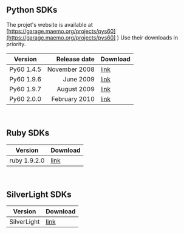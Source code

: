 ## Python SDKs

The projet's website is available at [https://garage.maemo.org/projects/pys60](https://garage.maemo.org/projects/pys60]
)
Use their downloads in priority.

| Version    | Release date  | Download |
|------------|--------------:|----------|
| Py60 1.4.5 |  November 2008| [link](https://mega.nz/#!v5dFSKoR!uqp_13SlfjTr6MpoFr5TMbTMWBOnWSmlNXv3-4QC1FQ) |
| Py60 1.9.6 |      June 2009| [link](https://mega.nz/#!fsVW2ZaR!jXqGhUT_LZQlXcnubqidsNBr_5vkU38X9TOZtUEWwXo) |
| Py60 1.9.7 |    August 2009| [link](https://mega.nz/#!f4dAmDTJ!6qltk2MIh_S07WmZO7NqNSalaaYLtkZAXpEg_v0LZWs) |
| Py60 2.0.0 |  February 2010| [link](https://mega.nz/#!Wl0QQKSQ!slL49dGXZaqgkQez0kds6hKIR0k9XCbcvVfzfarFX3I) |

<br>

## Ruby SDKs

| Version      | Download |
|--------------|----------|
| ruby 1.9.2.0 | [link](https://mega.nz/#!TsM1CZJA!K71p63AVWTwZW_FRoagRLbiuTBnOnS3iabbVmDqdrqg) |

<br>

## SilverLight SDKs

| Version      | Download |
|--------------|----------|
| SilverLight | [link](https://mega.nz/#!StE0QIZI!Ib6RLd9718zsPvVwAp6kTCyQcK8WPKdZ6JZ5ML6Fawo) |